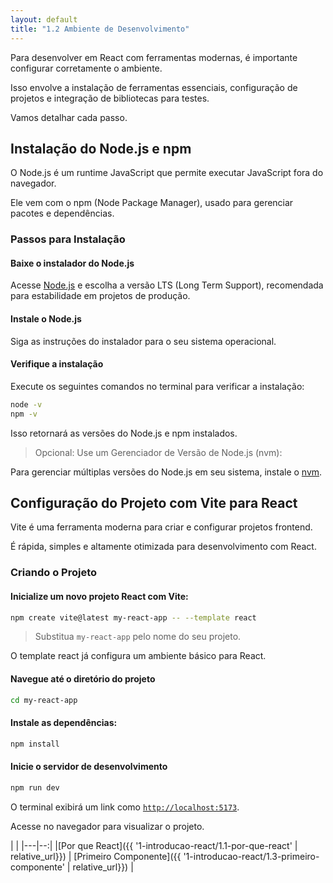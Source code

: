 ```yaml
---
layout: default
title: "1.2 Ambiente de Desenvolvimento"
---
```


Para desenvolver em React com ferramentas modernas, é importante configurar corretamente o ambiente.

Isso envolve a instalação de ferramentas essenciais, configuração de projetos e integração de bibliotecas para testes.

Vamos detalhar cada passo.

## Instalação do Node.js e npm

O Node.js é um runtime JavaScript que permite executar JavaScript fora do navegador.

Ele vem com o npm (Node Package Manager), usado para gerenciar pacotes e dependências.

### Passos para Instalação

#### Baixe o instalador do Node.js

Acesse [Node.js](https://nodejs.org/pt) e escolha a versão LTS (Long Term Support), recomendada para estabilidade em projetos de produção.

#### Instale o Node.js

Siga as instruções do instalador para o seu sistema operacional.

#### Verifique a instalação

Execute os seguintes comandos no terminal para verificar a instalação:

```bash
node -v
npm -v
```

Isso retornará as versões do Node.js e npm instalados.

> Opcional: Use um Gerenciador de Versão de Node.js (nvm):

Para gerenciar múltiplas versões do Node.js em seu sistema, instale o [nvm](https://github.com/nvm-sh/nvm).

## Configuração do Projeto com Vite para React

Vite é uma ferramenta moderna para criar e configurar projetos frontend.

É rápida, simples e altamente otimizada para desenvolvimento com React.

### Criando o Projeto

#### Inicialize um novo projeto React com Vite:

```bash
npm create vite@latest my-react-app -- --template react
```

> Substitua `my-react-app` pelo nome do seu projeto.

O template react já configura um ambiente básico para React.

#### Navegue até o diretório do projeto

```bash
cd my-react-app
```

#### Instale as dependências:

```bash
npm install
```

#### Inicie o servidor de desenvolvimento

```bash
npm run dev
```

O terminal exibirá um link como [`http://localhost:5173`](http://localhost:5173).

Acesse no navegador para visualizar o projeto.

| |
|---|--:|
|[Por que React]({{ '1-introducao-react/1.1-por-que-react' | relative_url}}) | [Primeiro Componente]({{ '1-introducao-react/1.3-primeiro-componente' | relative_url}}) |
